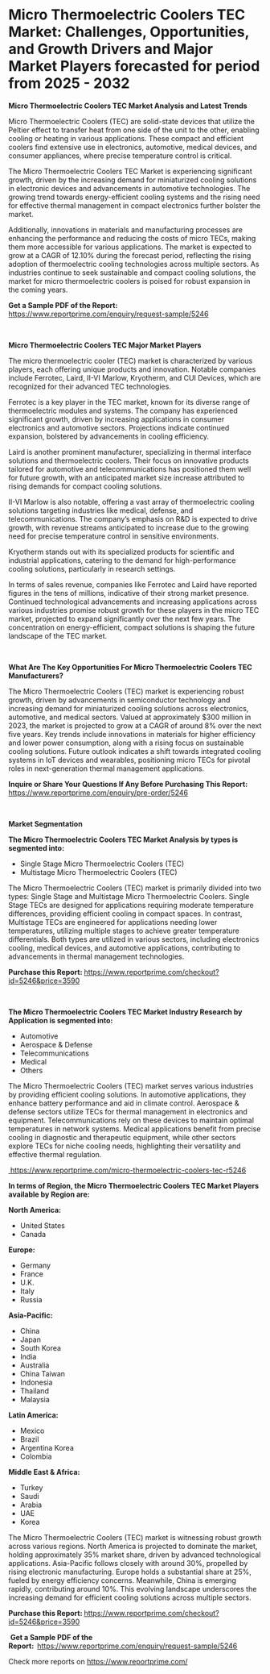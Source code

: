 <p><h1>Micro Thermoelectric Coolers TEC Market: Challenges, Opportunities, and Growth Drivers and Major Market Players forecasted for period from 2025 - 2032</h1></p><p><strong>Micro Thermoelectric Coolers TEC Market Analysis and Latest Trends</strong></p>
<p><p>Micro Thermoelectric Coolers (TEC) are solid-state devices that utilize the Peltier effect to transfer heat from one side of the unit to the other, enabling cooling or heating in various applications. These compact and efficient coolers find extensive use in electronics, automotive, medical devices, and consumer appliances, where precise temperature control is critical.</p><p>The Micro Thermoelectric Coolers TEC Market is experiencing significant growth, driven by the increasing demand for miniaturized cooling solutions in electronic devices and advancements in automotive technologies. The growing trend towards energy-efficient cooling systems and the rising need for effective thermal management in compact electronics further bolster the market.</p><p>Additionally, innovations in materials and manufacturing processes are enhancing the performance and reducing the costs of micro TECs, making them more accessible for various applications. The market is expected to grow at a CAGR of 12.10% during the forecast period, reflecting the rising adoption of thermoelectric cooling technologies across multiple sectors. As industries continue to seek sustainable and compact cooling solutions, the market for micro thermoelectric coolers is poised for robust expansion in the coming years.</p></p>
<p><strong>Get a Sample PDF of the Report:&nbsp;</strong> <a href="https://www.reportprime.com/enquiry/request-sample/5246?utm_campaign=2188&utm_medium=2&utm_source=Github&utm_content=ia&utm_term=19032025&utm_id=micro-thermoelectric-coolers-tec">https://www.reportprime.com/enquiry/request-sample/5246</a></p>
<p>&nbsp;</p>
<p><strong>Micro Thermoelectric Coolers TEC Major Market Players</strong></p>
<p><p>The micro thermoelectric cooler (TEC) market is characterized by various players, each offering unique products and innovation. Notable companies include Ferrotec, Laird, II-VI Marlow, Kryotherm, and CUI Devices, which are recognized for their advanced TEC technologies.</p><p>Ferrotec is a key player in the TEC market, known for its diverse range of thermoelectric modules and systems. The company has experienced significant growth, driven by increasing applications in consumer electronics and automotive sectors. Projections indicate continued expansion, bolstered by advancements in cooling efficiency.</p><p>Laird is another prominent manufacturer, specializing in thermal interface solutions and thermoelectric coolers. Their focus on innovative products tailored for automotive and telecommunications has positioned them well for future growth, with an anticipated market size increase attributed to rising demands for compact cooling solutions.</p><p>II-VI Marlow is also notable, offering a vast array of thermoelectric cooling solutions targeting industries like medical, defense, and telecommunications. The company’s emphasis on R&D is expected to drive growth, with revenue streams anticipated to increase due to the growing need for precise temperature control in sensitive environments.</p><p>Kryotherm stands out with its specialized products for scientific and industrial applications, catering to the demand for high-performance cooling solutions, particularly in research settings.</p><p>In terms of sales revenue, companies like Ferrotec and Laird have reported figures in the tens of millions, indicative of their strong market presence. Continued technological advancements and increasing applications across various industries promise robust growth for these players in the micro TEC market, projected to expand significantly over the next few years. The concentration on energy-efficient, compact solutions is shaping the future landscape of the TEC market.</p></p>
<p>&nbsp;</p>
<p><strong>What Are The Key Opportunities For Micro Thermoelectric Coolers TEC Manufacturers?</strong></p>
<p><p>The Micro Thermoelectric Coolers (TEC) market is experiencing robust growth, driven by advancements in semiconductor technology and increasing demand for miniaturized cooling solutions across electronics, automotive, and medical sectors. Valued at approximately $300 million in 2023, the market is projected to grow at a CAGR of around 8% over the next five years. Key trends include innovations in materials for higher efficiency and lower power consumption, along with a rising focus on sustainable cooling solutions. Future outlook indicates a shift towards integrated cooling systems in IoT devices and wearables, positioning micro TECs for pivotal roles in next-generation thermal management applications.</p></p>
<p><strong>Inquire or Share Your Questions If Any Before Purchasing This Report:</strong> <a href="https://www.reportprime.com/enquiry/pre-order/5246?utm_campaign=2188&utm_medium=2&utm_source=Github&utm_content=ia&utm_term=19032025&utm_id=micro-thermoelectric-coolers-tec">https://www.reportprime.com/enquiry/pre-order/5246</a></p>
<p>&nbsp;</p>
<p><strong>Market Segmentation</strong></p>
<p><strong>The Micro Thermoelectric Coolers TEC Market Analysis by types is segmented into:</strong></p>
<p><ul><li>Single Stage Micro Thermoelectric Coolers (TEC)</li><li>Multistage Micro Thermoelectric Coolers (TEC)</li></ul></p>
<p><p>The Micro Thermoelectric Coolers (TEC) market is primarily divided into two types: Single Stage and Multistage Micro Thermoelectric Coolers. Single Stage TECs are designed for applications requiring moderate temperature differences, providing efficient cooling in compact spaces. In contrast, Multistage TECs are engineered for applications needing lower temperatures, utilizing multiple stages to achieve greater temperature differentials. Both types are utilized in various sectors, including electronics cooling, medical devices, and automotive applications, contributing to advancements in thermal management technologies.</p></p>
<p><strong>Purchase this Report:&nbsp;</strong><a href="https://www.reportprime.com/checkout?id=5246&price=3590&utm_campaign=2188&utm_medium=2&utm_source=Github&utm_content=ia&utm_term=19032025&utm_id=micro-thermoelectric-coolers-tec">https://www.reportprime.com/checkout?id=5246&price=3590</a></p>
<p>&nbsp;</p>
<p><strong>The Micro Thermoelectric Coolers TEC Market Industry Research by Application is segmented into:</strong></p>
<p><ul><li>Automotive</li><li>Aerospace & Defense</li><li>Telecommunications</li><li>Medical</li><li>Others</li></ul></p>
<p><p>The Micro Thermoelectric Coolers (TEC) market serves various industries by providing efficient cooling solutions. In automotive applications, they enhance battery performance and aid in climate control. Aerospace & defense sectors utilize TECs for thermal management in electronics and equipment. Telecommunications rely on these devices to maintain optimal temperatures in network systems. Medical applications benefit from precise cooling in diagnostic and therapeutic equipment, while other sectors explore TECs for niche cooling needs, highlighting their versatility and effective thermal regulation.</p></p>
<p><a href="https://www.reportprime.com/micro-thermoelectric-coolers-tec-r5246?utm_campaign=2188&utm_medium=2&utm_source=Github&utm_content=ia&utm_term=19032025&utm_id=micro-thermoelectric-coolers-tec">&nbsp;https://www.reportprime.com/micro-thermoelectric-coolers-tec-r5246</a></p>
<p><strong>In terms of Region, the Micro Thermoelectric Coolers TEC Market Players available by Region are:</strong></p>
<p>
    <p> <strong> North America: </strong>
        <ul>
            <li>United States</li>
            <li>Canada</li>
        </ul>
        </p> 
    <p> <strong> Europe: </strong>
        <ul>
            <li>Germany</li>
            <li>France</li>
            <li>U.K.</li>
            <li>Italy</li>
            <li>Russia</li>
        </ul>
        </p> 
    <p> <strong> Asia-Pacific: </strong>
        <ul>
            <li>China</li>
            <li>Japan</li>
            <li>South Korea</li>
            <li>India</li>
            <li>Australia</li>
            <li>China Taiwan</li>
            <li>Indonesia</li>
            <li>Thailand</li>
            <li>Malaysia</li>
        </ul>
        </p> 
    <p> <strong> Latin America: </strong>
        <ul>
            <li>Mexico</li>
            <li>Brazil</li>
            <li>Argentina Korea</li>
            <li>Colombia</li>
        </ul>
        </p> 
    <p> <strong> Middle East & Africa: </strong>
        <ul>
            <li>Turkey</li>
            <li>Saudi</li>
            <li>Arabia</li>
            <li>UAE</li>
            <li>Korea</li>
        </ul>
    </p>
    </p>
<p><p>The Micro Thermoelectric Coolers (TEC) market is witnessing robust growth across various regions. North America is projected to dominate the market, holding approximately 35% market share, driven by advanced technological applications. Asia-Pacific follows closely with around 30%, propelled by rising electronic manufacturing. Europe holds a substantial share at 25%, fueled by energy efficiency concerns. Meanwhile, China is emerging rapidly, contributing around 10%. This evolving landscape underscores the increasing demand for efficient cooling solutions across multiple sectors.</p></p>
<p><strong>Purchase this Report: </strong><a href="https://www.reportprime.com/checkout?id=5246&price=3590&utm_campaign=2188&utm_medium=2&utm_source=Github&utm_content=ia&utm_term=19032025&utm_id=micro-thermoelectric-coolers-tec">https://www.reportprime.com/checkout?id=5246&price=3590</a></p>
<p>&nbsp;<strong>Get a Sample PDF of the Report:&nbsp;&nbsp;</strong><a href="https://www.reportprime.com/enquiry/request-sample/5246?utm_campaign=2188&utm_medium=2&utm_source=Github&utm_content=ia&utm_term=19032025&utm_id=micro-thermoelectric-coolers-tec">https://www.reportprime.com/enquiry/request-sample/5246</a></p>
<p><strong></strong></p>
<p>Check more reports on <a href="https://www.reportprime.com/?utm_campaign=2188&utm_medium=2&utm_source=Github&utm_content=ia&utm_term=19032025&utm_id=micro-thermoelectric-coolers-tec">https://www.reportprime.com/</a></p>